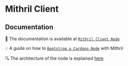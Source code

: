 # Mithril Client

## Documentation
:rocket: The documentation is available at [`Mithril Client Node`](https://mithril.network/doc/manual/developer-docs/nodes/mithril-client)

:bulb: A guide on how to [`Bootstrap a Cardano Node`](https://mithril.network/doc/manual/getting-started/bootstrap-cardano-node) with Mithril

:mag: The architecture of the node is explained [here](https://mithril.network/doc/mithril/mithril-network/client)
